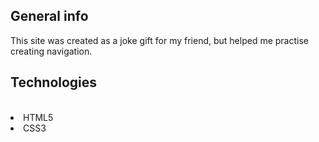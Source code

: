 <h2> General info </h2>
This site was created as a joke gift for my friend, but helped me practise creating navigation.<br>
<h2>Technologies</h2><br>
<li>HTML5 </li>
<li>CSS3 </li>
